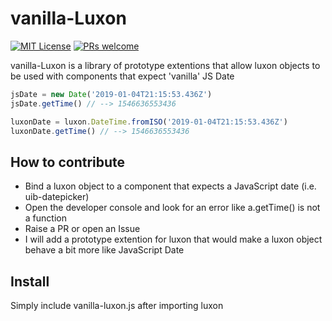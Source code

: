 # vanilla-Luxon

[![MIT License][license-image]][license]  [![PRs welcome][contributing-image]][contributing-url]

vanilla-Luxon is a library of prototype extentions that allow luxon objects to be used with components that expect 'vanilla' JS Date

```js
jsDate = new Date('2019-01-04T21:15:53.436Z')
jsDate.getTime() // --> 1546636553436

luxonDate = luxon.DateTime.fromISO('2019-01-04T21:15:53.436Z')
luxonDate.getTime() // --> 1546636553436
```

## How to contribute
 * Bind a luxon object to a component that expects a JavaScript date (i.e. uib-datepicker)
 * Open the developer console and look for an error like a.getTime() is not a function
 * Raise a PR or open an Issue
 * I will add a prototype extention for luxon that would make a luxon object behave a bit more like JavaScript Date

## Install

Simply include vanilla-luxon.js after importing luxon

[license-image]: http://img.shields.io/badge/license-MIT-blue.svg
[license]: license.txt

[contributing-url]: https://github.com/tonysepia/vanilla-luxon
[contributing-image]: https://img.shields.io/badge/PRs-welcome-brightgreen.svg
